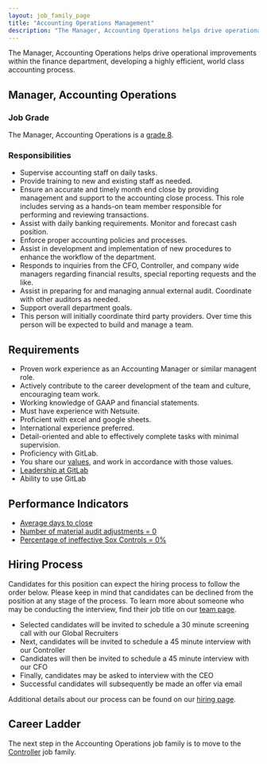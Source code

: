 ```yaml
---
layout: job_family_page
title: "Accounting Operations Management"
description: "The Manager, Accounting Operations helps drive operational improvements within the finance department, developing a highly efficient, world class accounting process."
---
```


The Manager, Accounting Operations  helps drive operational improvements within the finance department, developing a highly efficient, world class accounting process.

## Manager, Accounting Operations

### Job Grade

The Manager, Accounting Operations is a [grade 8](https://about.gitlab.com/handbook/total-rewards/compensation/compensation-calculator/#gitlab-job-grades).

### Responsibilities

- Supervise accounting staff on daily tasks.
- Provide training to new and existing staff as needed.
- Ensure an accurate and timely month end close by providing management and support to the accounting close process. This role includes serving as a hands-on team member responsible for performing and reviewing transactions.
- Assist with daily banking requirements.  Monitor and forecast cash position.
- Enforce proper accounting policies and processes.
- Assist in development and implementation of new procedures to enhance the workflow of the department.
- Responds to inquiries from the CFO, Controller, and company wide managers regarding financial results, special reporting requests and the like.
- Assist in preparing for and managing annual external audit.  Coordinate with other auditors as needed.
- Support overall department goals.
- This person will initially coordinate third party providers. Over time this person will be expected to build and manage a team.

## Requirements

- Proven work experience as an Accounting Manager or similar managent role.
- Actively contribute to the career development of the team and culture, encouraging team work.
- Working knowledge of GAAP and financial statements.
- Must have experience with Netsuite.
- Proficient with excel and google sheets.
- International experience preferred.
- Detail-oriented and able to effectively complete tasks with minimal supervision.
- Proficiency with GitLab.
- You share our [values](https://about.gitlab.com/handbook/values/), and work in accordance with those values.
- [Leadership at GitLab](https://about.gitlab.com/company/team/structure/#management-group)
- Ability to use GitLab

## Performance Indicators

- [Average days to close](https://about.gitlab.com/handbook/finance/accounting/#average-days-to-close-kpi-definition)
- [Number of material audit adjustments = 0](https://about.gitlab.com/handbook/internal-audit/#performance-measures-for-accounting-and-finance-function-related-to-audit)
- [Percentage of ineffective Sox Controls = 0%](https://about.gitlab.com/handbook/internal-audit/#performance-measures-for-accounting-and-finance-function-related-to-audit)

## Hiring Process

Candidates for this position can expect the hiring process to follow the order below. Please keep in mind that candidates can be declined from the position at any stage of the process. To learn more about someone who may be conducting the interview, find their job title on our [team page](https://about.gitlab.com/company/team/).

- Selected candidates will be invited to schedule a 30 minute screening call with our Global Recruiters
- Next, candidates will be invited to schedule a 45 minute interview with our Controller
- Candidates will then be invited to schedule a 45 minute interview with our CFO
- Finally, candidates may be asked to interview with the CEO
- Successful candidates will subsequently be made an offer via email

Additional details about our process can be found on our [hiring page](https://about.gitlab.com/handbook/hiring/interviewing/).

## Career Ladder

The next step in the Accounting Operations job family is to move to the [Controller](/job-families/finance/corporate-controller/) job family.

